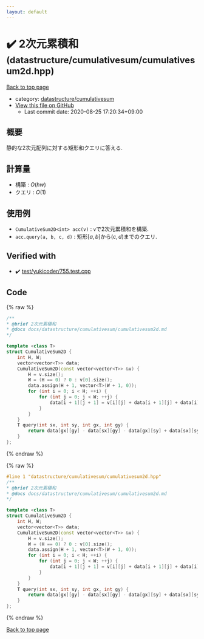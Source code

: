 ```yaml
---
layout: default
---
```


<!-- mathjax config similar to math.stackexchange -->
<script type="text/javascript" async
  src="https://cdnjs.cloudflare.com/ajax/libs/mathjax/2.7.5/MathJax.js?config=TeX-MML-AM_CHTML">
</script>
<script type="text/x-mathjax-config">
  MathJax.Hub.Config({
    TeX: { equationNumbers: { autoNumber: "AMS" }},
    tex2jax: {
      inlineMath: [ ['$','$'] ],
      processEscapes: true
    },
    "HTML-CSS": { matchFontHeight: false },
    displayAlign: "left",
    displayIndent: "2em"
  });
</script>

<script type="text/javascript" src="https://cdnjs.cloudflare.com/ajax/libs/jquery/3.4.1/jquery.min.js"></script>
<script src="https://cdn.jsdelivr.net/npm/jquery-balloon-js@1.1.2/jquery.balloon.min.js" integrity="sha256-ZEYs9VrgAeNuPvs15E39OsyOJaIkXEEt10fzxJ20+2I=" crossorigin="anonymous"></script>
<script type="text/javascript" src="../../../assets/js/copy-button.js"></script>
<link rel="stylesheet" href="../../../assets/css/copy-button.css" />


# :heavy_check_mark: 2次元累積和 <small>(datastructure/cumulativesum/cumulativesum2d.hpp)</small>

<a href="../../../index.html">Back to top page</a>

* category: <a href="../../../index.html#053d19836570d3243deead9fd40452d5">datastructure/cumulativesum</a>
* <a href="{{ site.github.repository_url }}/blob/master/datastructure/cumulativesum/cumulativesum2d.hpp">View this file on GitHub</a>
    - Last commit date: 2020-08-25 17:20:34+09:00




## 概要

静的な2次元配列に対する矩形和クエリに答える.

## 計算量

* 構築 : $O(hw)$
* クエリ : $O(1)$

## 使用例

* `CumulativeSum2D<int> acc(v)` : `v`で2次元累積和を構築.
* `acc.query(a, b, c, d)` : 矩形$[a, b]$から$(c, d)$までのクエリ.


## Verified with

* :heavy_check_mark: <a href="../../../verify/test/yukicoder/755.test.cpp.html">test/yukicoder/755.test.cpp</a>


## Code

<a id="unbundled"></a>
{% raw %}
```cpp
/**
* @brief 2次元累積和
* @docs docs/datastructure/cumulativesum/cumulativesum2d.md
*/

template <class T>
struct CumulativeSum2D {
    int H, W;
    vector<vector<T>> data;
    CumulativeSum2D(const vector<vector<T>> &v) {
        H = v.size();
        W = (H == 0) ? 0 : v[0].size();
        data.assign(H + 1, vector<T>(W + 1, 0));
        for (int i = 0; i < H; ++i) {
            for (int j = 0; j < W; ++j) {
                data[i + 1][j + 1] = v[i][j] + data[i + 1][j] + data[i][j + 1] - data[i][j];
            }
        }
    }
    T query(int sx, int sy, int gx, int gy) {
        return data[gx][gy] - data[sx][gy] - data[gx][sy] + data[sx][sy];
    }
};

```
{% endraw %}

<a id="bundled"></a>
{% raw %}
```cpp
#line 1 "datastructure/cumulativesum/cumulativesum2d.hpp"
/**
* @brief 2次元累積和
* @docs docs/datastructure/cumulativesum/cumulativesum2d.md
*/

template <class T>
struct CumulativeSum2D {
    int H, W;
    vector<vector<T>> data;
    CumulativeSum2D(const vector<vector<T>> &v) {
        H = v.size();
        W = (H == 0) ? 0 : v[0].size();
        data.assign(H + 1, vector<T>(W + 1, 0));
        for (int i = 0; i < H; ++i) {
            for (int j = 0; j < W; ++j) {
                data[i + 1][j + 1] = v[i][j] + data[i + 1][j] + data[i][j + 1] - data[i][j];
            }
        }
    }
    T query(int sx, int sy, int gx, int gy) {
        return data[gx][gy] - data[sx][gy] - data[gx][sy] + data[sx][sy];
    }
};

```
{% endraw %}

<a href="../../../index.html">Back to top page</a>

